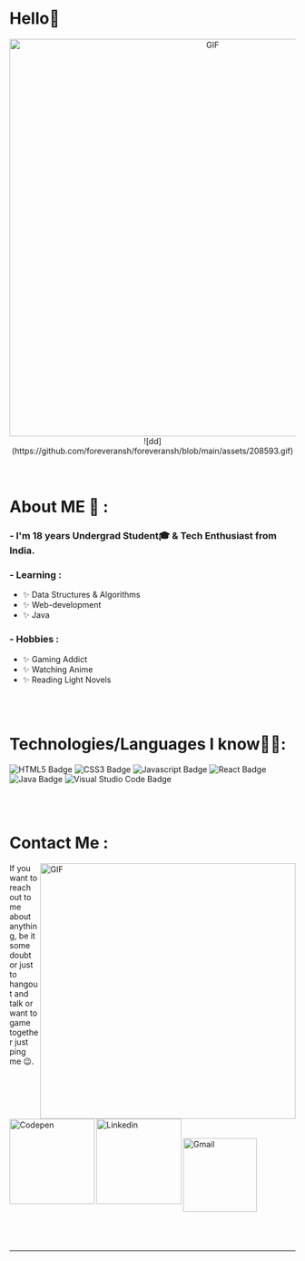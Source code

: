 <!-- For more icons please follow  https://github.com/MikeCodesDotNET/ColoredBadges -->



# Hello👋

<div align="center">
<img hight="300" width="700" alt="GIF" align="center" src="https://github.com/foreveransh/foreveransh/blob/main/assets/208593.gif">
 ![dd](https://github.com/foreveransh/foreveransh/blob/main/assets/208593.gif)
</div>

</br>
</br>



# About ME 💬 :

### - I'm 18 years **Undergrad Student🎓** & Tech Enthusiast from India.

### - Learning :
- ✨ Data Structures & Algorithms
- ✨ Web-development
- ✨ Java

### - Hobbies : 
- ✨ Gaming Addict
- ✨ Watching Anime
- ✨ Reading Light Novels

</br>
</br>



# Technologies/Languages I know👨‍💻:

<p align="center">
 
 ![HTML5 Badge](https://img.shields.io/badge/-HTML5-E34F26?style=for-the-badge&labelColor=white&logo=html5&logoColor=E34F26)
 ![CSS3 Badge](https://img.shields.io/badge/-CSS3-1572B6?style=for-the-badge&labelColor=white&logo=css3&logoColor=1572B6)
 ![Javascript Badge](https://img.shields.io/badge/-Javascript-F7DF1E?style=for-the-badge&labelColor=white&logo=javascript&logoColor=F7DF1E)
 ![React Badge](https://img.shields.io/badge/-React-61DAFB?style=for-the-badge&labelColor=white&logo=react&logoColor=61DAFB)
 </br>
 ![Java Badge](https://img.shields.io/badge/-Java-007396?style=for-the-badge&labelColor=white&logo=java&logoColor=007396)
 ![Visual Studio Code Badge](https://img.shields.io/badge/-VS%20Code-007ACC?style=for-the-badge&labelColor=white&logo=visual-studio-code&logoColor=007ACC)
 
</p>
</br>
</br>



# Contact Me :
<p>

<!-- 
<img hight="320" width="450" align="right" alt="GIF" src="https://github.com/foreveransh/foreveransh/blob/main/assets/93195.gif"> -->
<img hight="320" width="450" align="right" alt="GIF" src="https://c.tenor.com/-nHXOcrpjgMAAAAC/smile-anime.gif">

If you want to reach out to me about anything, be it some doubt or just to hangout and talk or want to game together just ping me 😉.

<a href="https://codepen.io/ansh4190">
  <img align="left" alt="Codepen" width="150" hight="100" src="https://github.com/foreveransh/foreveransh/blob/main/assets/icons/linkedin.png" />
</br>
</br>
</br>
</a>

<a href="https://www.linkedin.com/in/ansh-saxena-25b547215/">
  <img align="left" alt="Linkedin" width="150" hight="100" src="https://github.com/foreveransh/foreveransh/blob/main/assets/icons/linkedin.png" />
</br>
</br>
</br>
</a>

<a href="anshsaxena4190@gmail.com">
 <img align="left" alt="Gmail" width="130" hight="100" src="https://github.com/foreveransh/foreveransh/blob/main/assets/icons/gmail.png" />
 </br>
</br>
</br>
</a>
<!-- <a href="https://www.reddit.com/user/snayppyfingerss">
  <img align="left" alt=" Reddit" width="130" hight="100" src="https://github.com/foreveransh/foreveransh/blob/main/assets/icons/reddit.png" />
</a>
<a href="https://steamcommunity.com/profiles/76561199044967142/">
  <img align="left" alt="Steam" width="130" hight="100" src="https://github.com/foreveransh/foreveransh/blob/main/assets/icons/steam.png" />
</a> -->
 </p>
 

</br>
</br>
</br>
</br>
</br>
</br>
</br>




*************

